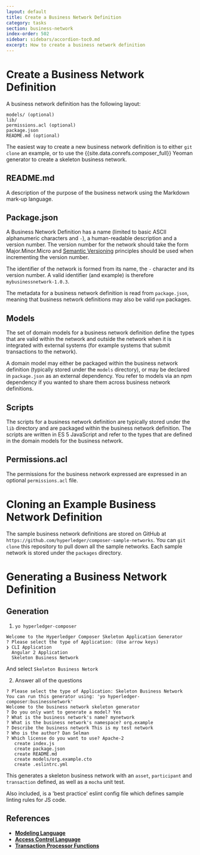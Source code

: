 ```yaml
---
layout: default
title: Create a Business Network Definition
category: tasks
section: business-network
index-order: 502
sidebar: sidebars/accordion-toc0.md
excerpt: How to create a business network definition
---
```


# Create a Business Network Definition


A business network definition has the following layout:

    models/ (optional)
    lib/
    permissions.acl (optional)
    package.json
    README.md (optional)

The easiest way to create a new business network definition is to either `git clone` an example, or to use the {{site.data.conrefs.composer_full}} Yeoman generator to create a skeleton business network.

## README.md

A description of the purpose of the business network using the Markdown mark-up language.

## Package.json

A Business Network Definition has a name (limited to basic ASCII alphanumeric characters and `-`), a human-readable description and a version number. The version number for the network should take the form Major.Minor.Micro and
[Semantic Versioning](http://semver.org) principles should be used when incrementing the version number.

The identifier of the network is formed from its name, the `-` character and its version number. A valid identifier (and example) is therefore `mybusinessnetwork-1.0.3`.

The metadata for a business network definition is read from `package.json`, meaning that business network definitions may also be valid `npm` packages.

## Models

The set of domain models for a business network definition define the types that are valid within the network and outside the network when it is integrated with external systems (for example systems that submit transactions to the network).

A domain model may either be packaged within the business network definition (typically stored under the `models` directory), or may be declared in `package.json` as an external dependency. You refer to models via an npm dependency if you wanted to share them across business network definitions.

## Scripts

The scripts for a business network definition are typically stored under the `lib` directory and are packaged within the business network definition. The scripts are written in ES 5 JavaScript and refer to the types that are defined in the domain models for the business network.

## Permissions.acl

The permissions for the business network expressed are expressed in an optional `permissions.acl` file.

# Cloning an Example Business Network Definition

The sample business network definitions are stored on GitHub at `https://github.com/hyperledger/composer-sample-networks`. You can `git clone` this repository to pull down all the sample networks. Each sample network is stored under the `packages` directory.

# Generating a Business Network Definition

## Generation
1. `yo hyperledger-composer`

```
Welcome to the Hyperledger Composer Skeleton Application Generator
? Please select the type of Application: (Use arrow keys)
❯ CLI Application
  Angular 2 Application
  Skeleton Business Network
```
And select `Skeleton Business Netork`

2. Answer all of the questions

```
? Please select the type of Application: Skeleton Business Network
You can run this generator using: 'yo hyperledger-composer:businessnetwork'
Welcome to the business network skeleton generator
? Do you only want to generate a model? Yes
? What is the business network's name? mynetwork
? What is the business network's namespace? org.example
? Describe the business network This is my test network
? Who is the author? Dan Selman
? Which license do you want to use? Apache-2
   create index.js
   create package.json
   create README.md
   create models/org.example.cto
   create .eslintrc.yml
```

This generates a skeleton business network with an `asset`, `participant` and `transaction` defined, as well as a `mocha` unit test.

Also included, is a 'best practice' eslint config file which defines sample linting rules for JS code.

## References

* [**Modeling Language**](../reference/cto_language.html)
* [**Access Control Language**](../reference/acl_language.html)
* [**Transaction Processor Functions**](../reference/js_scripts.html)
